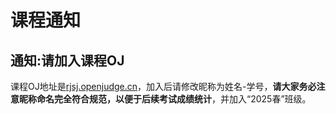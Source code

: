 # 课程通知

## 通知:请加入课程OJ

课程OJ地址是[rjsj.openjudge.cn](http://rjsj.openjudge.cn)，加入后请修改昵称为姓名-学号，**请大家务必注意昵称命名完全符合规范，以便于后续考试成绩统计**，并加入“2025春”班级。
